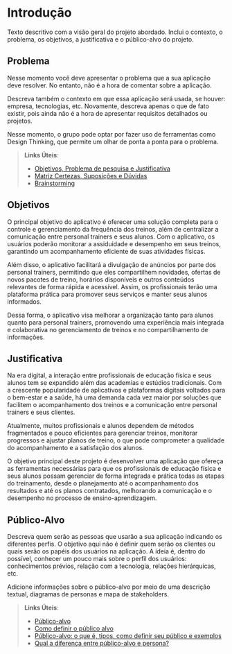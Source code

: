 # Introdução

Texto descritivo com a visão geral do projeto abordado. Inclui o contexto, o problema, os objetivos, a justificativa e o público-alvo do projeto.

## Problema
Nesse momento você deve apresentar o problema que a sua aplicação deve  resolver. No entanto, não é a hora de comentar sobre a aplicação.

Descreva também o contexto em que essa aplicação será usada, se  houver: empresa, tecnologias, etc. Novamente, descreva apenas o que de  fato existir, pois ainda não é a hora de apresentar requisitos  detalhados ou projetos.

Nesse momento, o grupo pode optar por fazer uso  de ferramentas como Design Thinking, que permite um olhar de ponta a ponta para o problema.

> **Links Úteis**:
> - [Objetivos, Problema de pesquisa e Justificativa](https://medium.com/@versioparole/objetivos-problema-de-pesquisa-e-justificativa-c98c8233b9c3)
> - [Matriz Certezas, Suposições e Dúvidas](https://medium.com/educa%C3%A7%C3%A3o-fora-da-caixa/matriz-certezas-suposi%C3%A7%C3%B5es-e-d%C3%BAvidas-fa2263633655)
> - [Brainstorming](https://www.euax.com.br/2018/09/brainstorming/)

## Objetivos

O principal objetivo do aplicativo é oferecer uma solução completa para o controle e gerenciamento da frequência dos treinos, além de centralizar a comunicação entre personal trainers e seus alunos. Com o aplicativo, os usuários poderão monitorar a assiduidade e desempenho em seus treinos, garantindo um acompanhamento eficiente de suas atividades físicas.

Além disso, o aplicativo facilitará a divulgação de anúncios por parte dos personal trainers, permitindo que eles compartilhem novidades, ofertas de novos pacotes de treino, horários disponíveis e outros conteúdos relevantes de forma rápida e acessível. Assim, os profissionais terão uma plataforma prática para promover seus serviços e manter seus alunos informados.

Dessa forma, o aplicativo visa melhorar a organização tanto para alunos quanto para personal trainers, promovendo uma experiência mais integrada e colaborativa no gerenciamento de treinos e no compartilhamento de informações.

## Justificativa

Na era digital, a interação entre profissionais de educação física e seus alunos tem se expandido além das academias e estúdios tradicionais. Com a crescente popularidade de aplicativos e plataformas digitais voltados para o bem-estar e a saúde, há uma demanda cada vez maior por soluções que facilitem o acompanhamento dos treinos e a comunicação entre personal trainers e seus clientes.

Atualmente, muitos profissionais e alunos dependem de métodos fragmentados e pouco eficientes para gerenciar treinos, monitorar progressos e ajustar planos de treino, o que pode comprometer a qualidade do acompanhamento e a satisfação dos alunos.

O objetivo principal deste projeto é desenvolver uma aplicação que ofereça as ferramentas necessárias para que os profissionais de educação física e seus alunos possam gerenciar de forma integrada e prática todas as etapas do treinamento, desde o planejamento até o acompanhamento dos resultados e até os planos contratados, melhorando a comunicação e o desempenho no processo de ensino-aprendizagem.

## Público-Alvo

Descreva quem serão as pessoas que usarão a sua aplicação indicando os diferentes perfis. O objetivo aqui não é definir quem serão os clientes ou quais serão os papéis dos usuários na aplicação. A ideia é, dentro do possível, conhecer um pouco mais sobre o perfil dos usuários: conhecimentos prévios, relação com a tecnologia, relações
hierárquicas, etc.

Adicione informações sobre o público-alvo por meio de uma descrição textual, diagramas de personas e mapa de stakeholders.

> **Links Úteis**:
> - [Público-alvo](https://blog.hotmart.com/pt-br/publico-alvo/)
> - [Como definir o público alvo](https://exame.com/pme/5-dicas-essenciais-para-definir-o-publico-alvo-do-seu-negocio/)
> - [Público-alvo: o que é, tipos, como definir seu público e exemplos](https://klickpages.com.br/blog/publico-alvo-o-que-e/)
> - [Qual a diferença entre público-alvo e persona?](https://rockcontent.com/blog/diferenca-publico-alvo-e-persona/)

